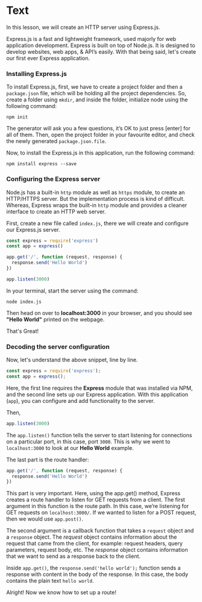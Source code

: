 # Text
In this lesson, we will create an HTTP server using Express.js.

Express.js is a fast and lightweight framework, used majorly for web application development. Express is built on top of Node.js. It is designed to develop websites, web apps, & API’s easily.
With that being said, let's create our first ever Express application.

### Installing Express.js
To install Express.js, first, we have to create a project folder and then a `package.json` file, which will be holding all the project dependencies. So, create a folder using `mkdir`, and inside the folder, initialize node using the following command:
````
npm init
````
The generator will ask you a few questions, it’s OK to just press [enter] for all of them.
Then, open the project folder in your favourite editor, and check the newly generated `package.json.file`.

Now, to install the Express.js in this application, run the following command:
````
npm install express --save
````

### Configuring the Express server
Node.js has a built-in `http` module as well as `https` module, to create an HTTP/HTTPS server. But the implementation process is kind of difficult.
Whereas, Express wraps the built-in `http` module and provides a cleaner interface to create an HTTP web server.

First, create a new file called `index.js`, there we will create and configure our Express.js server.
```js
const express = require('express')
const app = express()

app.get('/', function (request, response) {
  response.send('Hello World')
})

app.listen(3000)
```

In your terminal, start the server using the command:
````
node index.js
````
Then head on over to **localhost:3000** in your browser, and you should see **"Hello World"** printed on the webpage. 

That's Great!

### Decoding the server configuration
Now, let's understand the above snippet, line by line.
```js
const express = require('express');
const app = express();
```
Here, the first line requires the **Express** module that was installed via NPM, and the second line sets up our Express application. With this application (`app`), you can configure and add functionality to the server.

Then,
```js
app.listen(3000)
```
The `app.listen()` function tells the server to start listening for connections on a particular port, in this case, port `3000`. This is why we went to `localhost:3000` to look at our **Hello World** example.

The last part is the route handler:
```js
app.get('/', function (request, response) {
  response.send('Hello World')
})
```
This part is very important. Here, using the app.get() method, Express creates a route handler to listen for GET requests from a client. The first argument in this function is the route path. In this case, we’re listening for GET requests on `localhost:3000/`. If we wanted to listen for a POST request, then we would use `app.post()`.

The second argument is a callback function that takes a `request` object and a `response` object. The *request* object contains information about the request that came from the client, for example: request headers, query parameters, request body, etc. The *response* object contains information that we want to send as a response back to the client.

Inside `app.get()`, the `response.send('hello world');` function sends a response with content in the body of the response. In this case, the body contains the plain text `hello world`.

Alright! Now we know how to set up a route!